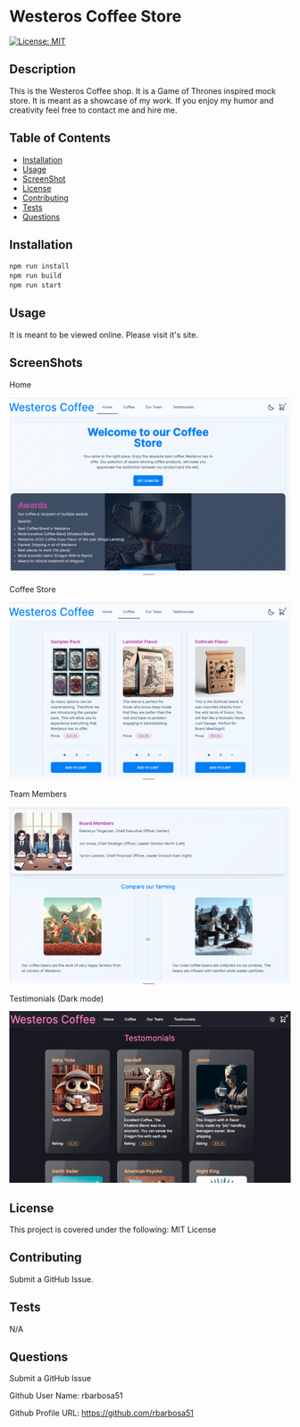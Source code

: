 # Westeros Coffee Store

[![License: MIT](https://img.shields.io/badge/License-MIT-yellow.svg)](https://opensource.org/licenses/MIT)

## Description

This is the Westeros Coffee shop. It is a Game of Thrones inspired mock store. It is meant as a showcase of my work. If you enjoy my humor and creativity feel free to contact me and hire me.

## Table of Contents

- [Installation](#installation)
- [Usage](#usage)
- [ScreenShot](#screenshot)
- [License](#license)
- [Contributing](#contributing)
- [Tests](#tests)
- [Questions](#questions)

## Installation

```bash
npm run install
npm run build
npm run start
```

## Usage

It is meant to be viewed online. Please visit it's site.

## ScreenShots

Home

![Home](./assets/1.png)

Coffee Store

![Coffee](./assets/2.png)

Team Members

![Team](./assets/3.png)

Testimonials (Dark mode)

![Testimonials](./assets/4.png)

## License

This project is covered under the following: MIT License

## Contributing

Submit a GitHub Issue.

## Tests

N/A

## Questions

Submit a GitHub Issue

Github User Name: rbarbosa51

Github Profile URL: https://github.com/rbarbosa51
